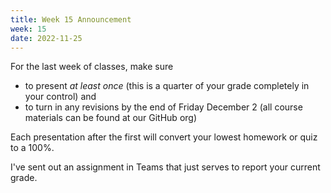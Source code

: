 ```yaml
---
title: Week 15 Announcement
week: 15
date: 2022-11-25
---
```


For the last week of classes, make sure 
- to present _at least once_ (this is a quarter of your grade 
completely in your control) and 
- to turn in any revisions by the end of Friday December 2 
(all course materials can be found at our GitHub org) 

Each presentation after the first will convert your lowest 
homework or quiz to a 100%. 

I've sent out an assignment in Teams that just serves to 
report your current grade. 

